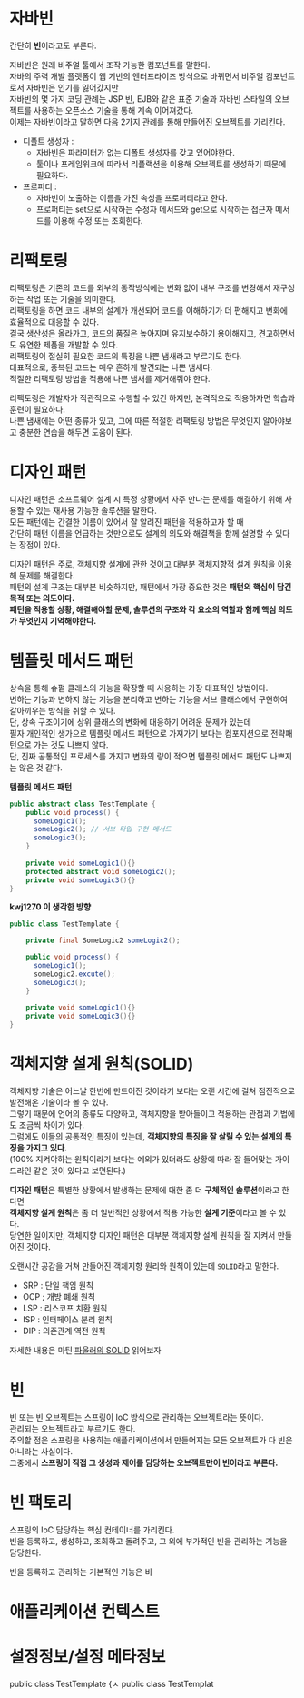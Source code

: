 # 자바빈 
 
간단히 **빈**이라고도 부른다.    
  
자바빈은 원래 비주얼 툴에서 조작 가능한 컴포넌트를 말한다.  
자바의 주력 개발 플랫폼이 웹 기반의 엔터프라이즈 방식으로 바뀌면서 비주얼 컴포넌트로서 자바빈은 인기를 잃어갔지만     
자바빈의 몇 가지 코딩 관례는 JSP 빈, EJB와 같은 표준 기술과 자바빈 스타일의 오브젝트를 사용하는 오픈소스 기술을 통해 계속 이어져갔다.   
이제는 자바빈이라고 말하면 다음 2가지 관례를 통해 만들어진 오브젝트를 가리킨다.    

* 디폴트 생성자 :  
    * 자바빈은 파라미터가 없는 디폴트 생성자를 갖고 있어야한다.    
    * 툴이나 프레임워크에 따라서 리플랙션을 이용해 오브젝트를 생성하기 때문에 필요하다.     
* 프로퍼티 : 
    * 자바빈이 노출하는 이름을 가진 속성을 프로퍼티라고 한다.  
    * 프로퍼티는 set으로 시작하는 수정자 메서드와 get으로 시작하는 접근자 메서드를 이용해 수정 또는 조회한다.     
 
# 리팩토링   
리팩토링은 기존의 코드를 외부의 동작방식에는 변화 없이 내부 구조를 변경해서 재구성하는 작업 또는 기술을 의미한다.      
리팩토링을 하면 코드 내부의 설계가 개선되어 코드를 이해하기가 더 편해지고 변화에 효율적으로 대응할 수 있다.         
결국 생산성은 올라가고, 코드의 품질은 높아지며 유지보수하기 용이해지고, 견고하면서도 유연한 제품을 개발할 수 있다.     
리팩토링이 절실히 필요한 코드의 특징을 나쁜 냄새라고 부르기도 한다.     
대표적으로, 중복된 코드는 매우 흔하게 발견되는 나쁜 냄새다.      
적절한 리팩토링 방법을 적용해 나쁜 냄새를 제거해줘야 한다.    
 
리팩토링은 개발자가 직관적으로 수행할 수 있긴 하지만, 본격적으로 적용하자면 학습과 훈련이 필요하다.       
나쁜 냄새에는 어떤 종류가 있고, 그에 따른 적절한 리팩토링 방법은 무엇인지 알아야보고 충분한 연습을 해두면 도움이 된다.   

# 디자인 패턴 

디자인 패턴은 소프트웨어 설계 시 특정 상황에서 자주 만나는 문제를 해결하기 위해 사용할 수 있는 재사용 가능한 솔루션을 말한다.     
모든 패턴에는 간결한 이름이 있어서 잘 알려진 패턴을 적용하고자 할 때     
간단히 패턴 이름을 언급하는 것만으로도 설계의 의도와 해결책을 함께 설명할 수 있다는 장점이 있다.   
  
디자인 패턴은 주로, 객체지향 설계에 관한 것이고 대부분 객체지향적 설계 원칙을 이용해 문제를 해결한다.      
패턴의 설계 구조는 대부분 비슷하지만, 패턴에서 가장 중요한 것은 **패턴의 핵심이 담긴 목적 또는 의도이다.**    
**패턴을 적용할 상황, 해결해야할 문제, 솔루션의 구조와 각 요소의 역할과 함께 핵심 의도가 무엇인지 기억해야한다.**     

# 템플릿 메서드 패턴 
   
상속을 통해 슈펕 클래스의 기능을 확장할 때 사용하는 가장 대표적인 방법이다.     
변하는 기능과 변하지 않는 기능을 분리하고 변하는 기능을 서브 클래스에서 구현하여 갈아끼우는 방식을 취할 수 있다.    
단, 상속 구조이기에 상위 클래스의 변화에 대응하기 어려운 문제가 있는데   
필자 개인적인 생가으로 템플릿 메서드 패턴으로 가져가기 보다는 컴포지션으로 전략패턴으로 가는 것도 나쁘지 않다.     
단, 진짜 공통적인 프로세스를 가지고 변화의 량이 적으면 템플릿 메서드 패턴도 나쁘지는 않은 것 같다.    

**템플릿 메서드 패턴**
```java
public abstract class TestTemplate {
    public void process() {
      someLogic1();   
      someLogic2(); // 서브 타입 구현 메서드 
      someLogic3();   
    }
    
    private void someLogic1(){}  
    protected abstract void someLogic2();
    private void someLogic3(){} 
}
```

**kwj1270 이 생각한 방향**
```java
public class TestTemplate {

    private final SomeLogic2 someLogic2();

    public void process() {
      someLogic1();   
      someLogic2.excute(); 
      someLogic3();   
    }
    
    private void someLogic1(){}  
    private void someLogic3(){} 
}
```

# 객체지향 설계 원칙(SOLID)  
 
객체지향 기술은 어느날 한번에 만드어진 것이라기 보다는 오랜 시간에 걸쳐 점진적으로 발전해온 기술이라 볼 수 있다.    
그렇기 때문에 언어의 종류도 다양하고, 객체지향을 받아들이고 적용하는 관점과 기법에도 조금씩 차이가 있다.      
그럼에도 이들의 공통적인 특징이 있는데, **객체지향의 특징을 잘 살릴 수 있는 설계의 특징을 가지고 있다.**      
(100% 지켜야하는 원칙이라기 보다는 예외가 있더라도 상황에 따라 잘 들어맞는 가이드라인 같은 것이 있다고 보면된다.)     


**디자인 패턴**은 특별한 상황에서 발생하는 문제에 대한 좀 더 **구체적인 솔루션**이라고 한다면        
**객체지향 설계 원칙**은 좀 더 일반적인 상황에서 적용 가능한 **설계 기준**이라고 볼 수 있다.        
당연한 일이지만, 객체지향 디자인 패턴은 대부분 객체지향 설계 원칙을 잘 지켜서 만들어진 것이다.   

오랜시간 공감을 거쳐 만들어진 객체지향 원리와 원칙이 있는데 `SOLID`라고 말한다.   
 
* SRP : 단일 책임 원칙    
* OCP ; 개방 폐쇄 원칙  
* LSP : 리스코프 치환 원칙   
* ISP : 인터페이스 분리 원칙  
* DIP : 의존관계 역전 원칙   
 
자세한 내용은 마틴 [파울러의 SOLID](http://butunclebob.com/ArticleS.UncleBob.PrinciplesOfOod) 읽어보자 

# 빈 

빈 또는 빈 오브젝트는 스프링이 IoC 방식으로 관리하는 오브젝트라는 뜻이다.     
관리되는 오브젝트라고 부르기도 한다.       
주의할 점은 스프링을 사용하는 애플리케이션에서 만들어지는 모든 오브젝트가 다 빈은 아니라는 사실이다.    
그중에서 **스프링이 직접 그 생성과 제어를 담당하는 오브젝트만이 빈이라고 부른다.**   

# 빈 팩토리 

스프링의 IoC 담당하는 핵심 컨테이너를 가리킨다.   
빈을 등록하고, 생성하고, 조회하고 돌려주고, 그 외에 부가적인 빈을 관리하는 기능을 담당한다.  

빈을 등록하고 관리하는 기본적인 기능은 비

# 애플리케이션 컨텍스트 
# 설정정보/설정 메타정보 







public class TestTemplate {ㅅ
public class TestTemplat
